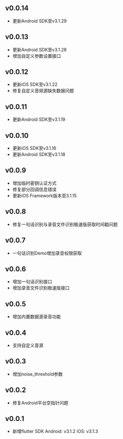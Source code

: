 ## v0.0.14

- 更新Android SDK至v3.1.29

## v0.0.13

- 更新Android SDK至v3.1.28
- 增加自定义参数设置接口

## v0.0.12
- 更新iOS SDK至v3.1.22
- 修复自定义音频源缺失数据问题

## v0.0.11
- 更新Android SDK至v3.1.19

## v0.0.10
- 更新iOS SDK至v3.1.16
- 更新Android SDK至v3.1.18

## v0.0.9
- 增加临时密钥认证方式
- 修复部分回调信息错误
- 更新iOS Framework版本至3.1.15

## v0.0.8
- 修复一句话识别与录音文件识别极速版获取时间戳问题

## v0.0.7
- 一句话识别Demo增加录音权限获取

## v0.0.6
- 增加一句话识别接口
- 增加录音文件识别极速版接口

## v0.0.5
- 增加内置数据源录音功能

## v0.0.4
- 支持自定义音源

## v0.0.3
- 增加noise_threshold参数

## v0.0.2
- 修复Android平台空指针问题

## v0.0.1

- 新增flutter SDK Android: v3.1.2 iOS: v3.1.3
